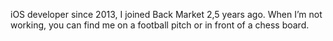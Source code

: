 iOS developer since 2013, I joined Back Market 2,5 years ago. When I’m not working, you can find me on a football pitch or in front of a chess board.
